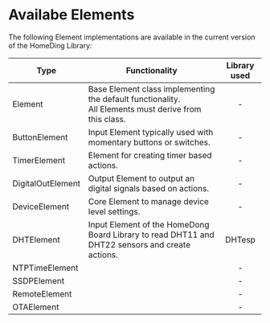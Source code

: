 # Availabe Elements

The following Element implementations are available in the current  version of the HomeDing Library:

| Type              | Functionality | Library used |
| ----------------- | ------ | :------: |
| Element           | Base Element class implementing the default functionality. <br /> All Elements must derive from this class.	| -
| ButtonElement     | Input Element typically used with momentary buttons or switches. | -
| TimerElement      | Element for creating timer based actions. | -
| DigitalOutElement | Output Element to output an digital signals based on actions. | -
| DeviceElement     | Core Element to manage device level settings. | -
| DHTElement        | Input Element of the HomeDong Board Library to read DHT11 and DHT22 sensors and create actions. | DHTesp
| NTPTimeElement    |                   | -
| SSDPElement       |                   | -
| RemoteElement     |                   | -
| OTAElement        |                   | -
